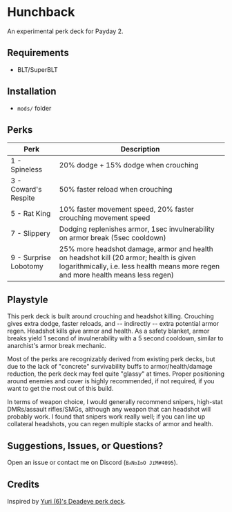 # Hunchback

An experimental perk deck for Payday 2.

## Requirements

- BLT/SuperBLT

## Installation

- `mods/` folder

## Perks

Perk | Description
|---|---
1 - Spineless | 20% dodge + 15% dodge when crouching
3 - Coward's Respite | 50% faster reload when crouching
5 - Rat King | 10% faster movement speed, 20% faster crouching movement speed
7 - Slippery | Dodging replenishes armor, 1sec invulnerability on armor break (5sec cooldown)
9 - Surprise Lobotomy | 25% more headshot damage, armor and health on headshot kill (20 armor; health is given logarithmically, i.e. less health means more regen and more health means less regen)

## Playstyle

This perk deck is built around crouching and headshot killing. Crouching gives extra dodge, faster reloads, and -- indirectly -- extra potential armor regen. Headshot kills give armor and health. As a safety blanket, armor breaks yield 1 second of invulnerability with a 5 second cooldown, similar to anarchist's armor break mechanic.

Most of the perks are recognizably derived from existing perk decks, but due to the lack of "concrete" survivability buffs to armor/health/damage reduction, the perk deck may feel quite "glassy" at times. Proper positioning around enemies and cover is highly recommended, if not required, if you want to get the most out of this build.

In terms of weapon choice, I would generally recommend snipers, high-stat DMRs/assault rifles/SMGs, although any weapon that can headshot will probably work. I found that snipers work really well; if you can line up collateral headshots, you can regen multiple stacks of armor and health.

## Suggestions, Issues, or Questions?

Open an issue or contact me on Discord (`BᴀNᴅIᴅO JɪM#4095`).

## Credits

Inspired by [Yuri (6)'s Deadeye perk deck](https://modworkshop.net/mod/26421).

